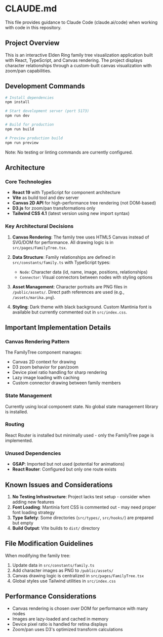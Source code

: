 # CLAUDE.md

This file provides guidance to Claude Code (claude.ai/code) when working with code in this repository.

## Project Overview

This is an interactive Elden Ring family tree visualization application built with React, TypeScript, and Canvas rendering. The project displays character relationships through a custom-built canvas visualization with zoom/pan capabilities.

## Development Commands

```bash
# Install dependencies
npm install

# Start development server (port 5173)
npm run dev

# Build for production
npm run build

# Preview production build
npm run preview
```

Note: No testing or linting commands are currently configured.

## Architecture

### Core Technologies
- **React 19** with TypeScript for component architecture
- **Vite** as build tool and dev server
- **Canvas 2D API** for high-performance tree rendering (not DOM-based)
- **D3.js** for zoom/pan transformations only
- **Tailwind CSS 4.1** (latest version using new import syntax)

### Key Architectural Decisions

1. **Canvas Rendering**: The family tree uses HTML5 Canvas instead of SVG/DOM for performance. All drawing logic is in `src/pages/FamilyTree.tsx`.

2. **Data Structure**: Family relationships are defined in `src/constants/family.ts` with TypeScript types:
   - `Node`: Character data (id, name, image, positions, relationships)
   - `Connector`: Visual connectors between nodes with styling options

3. **Asset Management**: Character portraits are PNG files in `/public/assets/`. Direct path references are used (e.g., `/assets/marika.png`).

4. **Styling**: Dark theme with black background. Custom Mantinia font is available but currently commented out in `src/index.css`.

## Important Implementation Details

### Canvas Rendering Pattern
The FamilyTree component manages:
- Canvas 2D context for drawing
- D3 zoom behavior for pan/zoom
- Device pixel ratio handling for sharp rendering
- Lazy image loading with caching
- Custom connector drawing between family members

### State Management
Currently using local component state. No global state management library is installed.

### Routing
React Router is installed but minimally used - only the FamilyTree page is implemented.

### Unused Dependencies
- **GSAP**: Imported but not used (potential for animations)
- **React Router**: Configured but only one route exists

## Known Issues and Considerations

1. **No Testing Infrastructure**: Project lacks test setup - consider when adding new features
2. **Font Loading**: Mantinia font CSS is commented out - may need proper font loading strategy
3. **Type Safety**: Some directories (`src/types/`, `src/hooks/`) are prepared but empty
4. **Build Output**: Vite builds to `dist/` directory

## File Modification Guidelines

When modifying the family tree:
1. Update data in `src/constants/family.ts`
2. Add character images as PNG to `/public/assets/`
3. Canvas drawing logic is centralized in `src/pages/FamilyTree.tsx`
4. Global styles use Tailwind utilities in `src/index.css`

## Performance Considerations

- Canvas rendering is chosen over DOM for performance with many nodes
- Images are lazy-loaded and cached in memory
- Device pixel ratio is handled for retina displays
- Zoom/pan uses D3's optimized transform calculations